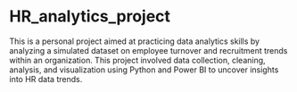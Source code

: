 # HR_analytics_project
This is a personal project aimed at practicing data analytics skills by analyzing a simulated dataset on employee turnover and recruitment trends within an organization. This project involved data collection, cleaning, analysis, and visualization using Python and Power BI to uncover insights into HR data trends.

